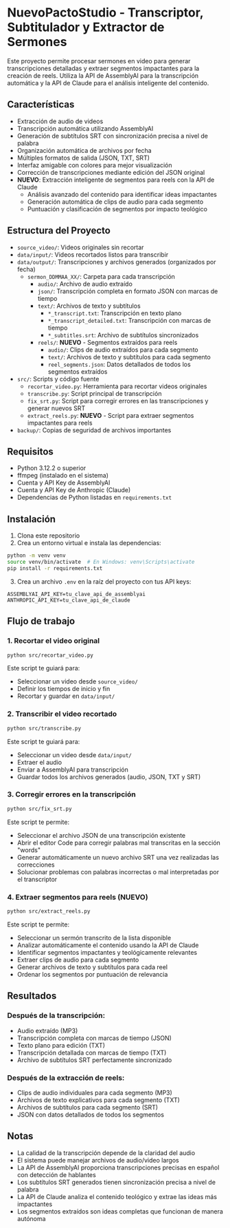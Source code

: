 # NuevoPactoStudio - Transcriptor, Subtitulador y Extractor de Sermones

Este proyecto permite procesar sermones en video para generar transcripciones detalladas y extraer segmentos impactantes para la creación de reels. Utiliza la API de AssemblyAI para la transcripción automática y la API de Claude para el análisis inteligente del contenido.

## Características

- Extracción de audio de videos
- Transcripción automática utilizando AssemblyAI
- Generación de subtítulos SRT con sincronización precisa a nivel de palabra
- Organización automática de archivos por fecha
- Múltiples formatos de salida (JSON, TXT, SRT)
- Interfaz amigable con colores para mejor visualización
- Corrección de transcripciones mediante edición del JSON original
- **NUEVO**: Extracción inteligente de segmentos para reels con la API de Claude
  - Análisis avanzado del contenido para identificar ideas impactantes
  - Generación automática de clips de audio para cada segmento
  - Puntuación y clasificación de segmentos por impacto teológico

## Estructura del Proyecto

- `source_video/`: Videos originales sin recortar
- `data/input/`: Videos recortados listos para transcribir
- `data/output/`: Transcripciones y archivos generados (organizados por fecha)
  - `sermon_DDMMAA_XX/`: Carpeta para cada transcripción
    - `audio/`: Archivo de audio extraído
    - `json/`: Transcripción completa en formato JSON con marcas de tiempo
    - `text/`: Archivos de texto y subtítulos
      - `*_transcript.txt`: Transcripción en texto plano
      - `*_transcript_detailed.txt`: Transcripción con marcas de tiempo
      - `*_subtitles.srt`: Archivo de subtítulos sincronizados
    - `reels/`: **NUEVO** - Segmentos extraídos para reels
      - `audio/`: Clips de audio extraídos para cada segmento
      - `text/`: Archivos de texto y subtítulos para cada segmento
      - `reel_segments.json`: Datos detallados de todos los segmentos extraídos
- `src/`: Scripts y código fuente
  - `recortar_video.py`: Herramienta para recortar videos originales
  - `transcribe.py`: Script principal de transcripción
  - `fix_srt.py`: Script para corregir errores en las transcripciones y generar nuevos SRT
  - `extract_reels.py`: **NUEVO** - Script para extraer segmentos impactantes para reels
- `backup/`: Copias de seguridad de archivos importantes

## Requisitos

- Python 3.12.2 o superior
- ffmpeg (instalado en el sistema)
- Cuenta y API Key de AssemblyAI
- Cuenta y API Key de Anthropic (Claude)
- Dependencias de Python listadas en `requirements.txt`

## Instalación

1. Clona este repositorio
2. Crea un entorno virtual e instala las dependencias:

```bash
python -m venv venv
source venv/bin/activate  # En Windows: venv\Scripts\activate
pip install -r requirements.txt
```

3. Crea un archivo `.env` en la raíz del proyecto con tus API keys:

```
ASSEMBLYAI_API_KEY=tu_clave_api_de_assemblyai
ANTHROPIC_API_KEY=tu_clave_api_de_claude
```

## Flujo de trabajo

### 1. Recortar el video original

```bash
python src/recortar_video.py
```

Este script te guiará para:
- Seleccionar un video desde `source_video/`
- Definir los tiempos de inicio y fin
- Recortar y guardar en `data/input/`

### 2. Transcribir el video recortado

```bash
python src/transcribe.py
```

Este script te guiará para:
- Seleccionar un video desde `data/input/`
- Extraer el audio
- Enviar a AssemblyAI para transcripción
- Guardar todos los archivos generados (audio, JSON, TXT y SRT)

### 3. Corregir errores en la transcripción

```bash
python src/fix_srt.py
```

Este script te permite:
- Seleccionar el archivo JSON de una transcripción existente
- Abrir el editor Code para corregir palabras mal transcritas en la sección "words"
- Generar automáticamente un nuevo archivo SRT una vez realizadas las correcciones
- Solucionar problemas con palabras incorrectas o mal interpretadas por el transcriptor

### 4. Extraer segmentos para reels (NUEVO)

```bash
python src/extract_reels.py
```

Este script te permite:
- Seleccionar un sermón transcrito de la lista disponible
- Analizar automáticamente el contenido usando la API de Claude
- Identificar segmentos impactantes y teológicamente relevantes
- Extraer clips de audio para cada segmento
- Generar archivos de texto y subtítulos para cada reel
- Ordenar los segmentos por puntuación de relevancia

## Resultados

### Después de la transcripción:

- Audio extraído (MP3)
- Transcripción completa con marcas de tiempo (JSON)
- Texto plano para edición (TXT)
- Transcripción detallada con marcas de tiempo (TXT)
- Archivo de subtítulos SRT perfectamente sincronizado

### Después de la extracción de reels:

- Clips de audio individuales para cada segmento (MP3)
- Archivos de texto explicativos para cada segmento (TXT)
- Archivos de subtítulos para cada segmento (SRT)
- JSON con datos detallados de todos los segmentos

## Notas

- La calidad de la transcripción depende de la claridad del audio
- El sistema puede manejar archivos de audio/video largos
- La API de AssemblyAI proporciona transcripciones precisas en español con detección de hablantes
- Los subtítulos SRT generados tienen sincronización precisa a nivel de palabra
- La API de Claude analiza el contenido teológico y extrae las ideas más impactantes
- Los segmentos extraídos son ideas completas que funcionan de manera autónoma